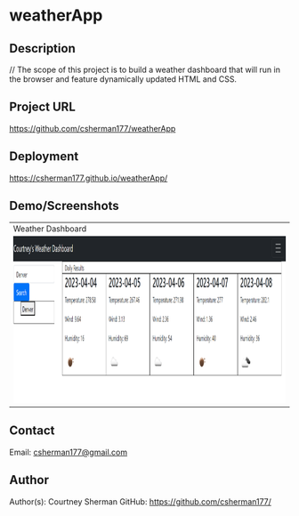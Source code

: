 # weatherApp

## Description 
// The scope of this project is to build a weather dashboard that will run in the browser and feature dynamically updated HTML and CSS. 

## Project URL
 https://github.com/csherman177/weatherApp 

## Deployment
https://csherman177.github.io/weatherApp/

## Demo/Screenshots
  <table>
  <tr>
    <td>Weather Dashboard</td>
  </tr>
  <tr>
    <td><img src= "weatherAPI.png" height=300 alt="screenshot of weatehr dashboard"></td>
  </tr>
  </table>
 
  ## Contact
  Email: csherman177@gmail.com

  ## Author
  Author(s): Courtney Sherman 
  GitHub: https://github.com/csherman177/ 